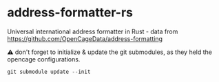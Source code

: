 # address-formatter-rs
 Universal international address formatter in Rust - data from https://github.com/OpenCageData/address-formatting


:warning: don't forget to initialize & update the git submodules, as they held the opencage configurations.

`git submodule update --init`

